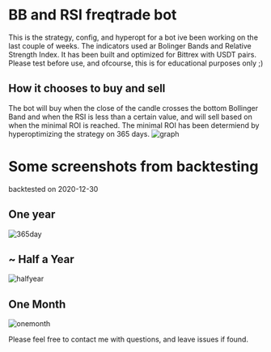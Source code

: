 # BB and RSI freqtrade bot
This is the strategy, config, and hyperopt for a bot ive been working on the last couple of weeks. The indicators used ar Bolinger Bands and Relative Strength Index.
It has been built and optimized for Bittrex with USDT pairs. Please test before use, and ofcourse, this is for educational purposes only ;)

## How it chooses to buy and sell
The bot will buy when the close of the candle crosses the bottom Bollinger Band and when the RSI is less than a certain value, and will sell based on when the minimal ROI is reached. The minimal ROI has been determiend by hyperoptimizing the strategy on 365 days. 
![graph](https://user-images.githubusercontent.com/59344613/103338483-6c8e8880-4a33-11eb-900d-55d8008048b7.png)

# Some screenshots from backtesting
backtested on 2020-12-30

## One year
![365day](https://user-images.githubusercontent.com/59344613/103338288-bcb91b00-4a32-11eb-9200-a7cef10788b9.JPG)

## ~ Half a Year
![halfyear](https://user-images.githubusercontent.com/59344613/103338521-85973980-4a33-11eb-9436-27691f2c0233.JPG)

## One Month
![onemonth](https://user-images.githubusercontent.com/59344613/103338523-8760fd00-4a33-11eb-9e56-45cb5a3da9ff.JPG)


Please feel free to contact me with questions, and leave issues if found.
